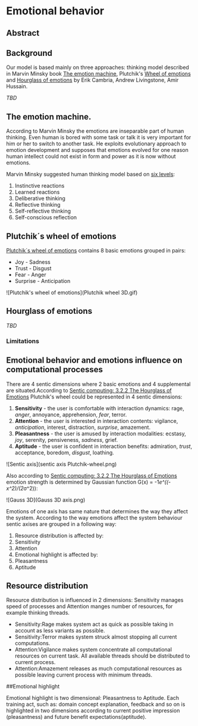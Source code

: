 # Emotional behavior

## Abstract

## Background

Our model is based mainly on three approaches: thinking model described in Marvin Minsky book [The emotion machine](http://en.wikipedia.org/wiki/The_Emotion_Machine), Plutchik's [Wheel of emotions](http://en.wikipedia.org/wiki/Plutchik%27s_Wheel_of_Emotions#Plutchik.27s_wheel_of_emotions) and [Hourglass of emotions](http://link.springer.com/chapter/10.1007%2F978-3-642-34584-5_11#page-1) by Erik Cambria, Andrew Livingstone, Amir Hussain.

_TBD_

## The emotion machine.

According to Marvin Minsky the emotions are inseparable part of human thinking. Even human is bored with some task or talk it is very important for him or her to switch to another task. He exploits evolutionary approach to emotion development and supposes that emotions evolved for one reason human intellect could not exist in form and power as it is now without emotions.

Marvin Minsky suggested human thinking model based on [six levels](http://web.media.mit.edu/~minsky/E5/eb5.html):

 1. Instinctive reactions
 1. Learned reactions
 1. Deliberative thinking
 1. Reflective thinking
 1. Self-reflective thinking
 1. Self-conscious reflection



## Plutchik´s wheel of emotions

[Plutchik´s wheel of emotions](http://en.wikipedia.org/wiki/Plutchik%27s_Wheel_of_Emotions#Plutchik.27s_wheel_of_emotions) contains 8 basic emotions grouped in pairs:

 * Joy - Sadness
 * Trust - Disgust
 * Fear - Anger
 * Surprise - Anticipation

![Plutchik's wheel of emotions](Plutchik wheel 3D.gif)



## Hourglass of emotions

_TBD_

### Limitations

## Emotional behavior and emotions influence on computational processes

There are 4 sentic dimensions where 2 basic emotions and 4 supplemental are situated.According to [Sentic computing: 3.2.2 The Hourglass of Emotions](http://sentic.net/senticcomputing.pdf) Plutchik's wheel could be represented in 4 sentic dimensions:

 1. **Sensitivity** - the user is comfortable with interaction dynamics: rage, _anger_, annoyance, apprehension, _fear_, terror.  
 1. **Attention** - the user is interested in interaction contents: vigilance, _anticipation_, interest, distraction, _surprise_, amazement.
 1. **Pleasantness** - the user is amused by interaction modalities: ecstasy, _joy_, serenity, pensiveness, _sadness_, grief.
 1. **Aptitude** - the user is confident in interaction benefits: admiration, _trust_, acceptance, boredom, _disgust_, loathing. 

![Sentic axis](sentic axis Plutchik-wheel.png)

Also according to [Sentic computing: 3.2.2 The Hourglass of Emotions](http://sentic.net/senticcomputing.pdf) emotion strength is determined by Gaussian function
G(x) = -1*e^((-x^2)/(2*σ^2)):

![Gauss 3D](Gauss 3D axis.png)

Emotions of one axis has same nature that determines the way they affect the system.
According to the way emotions affect the system behaviour sentic axises are grouped in a following way:

 1. Resource distribution is affected by:
   2. Sensitivity
   2. Attention
 1. Emotional highlight is affected by:
  2. Pleasantness
  2. Aptitude 

## Resource distribution

Resource distribution is influenced in 2 dimensions: Sensitivity manages speed of processes and Attention manges number of resources, for example thinking threads.
 * Sensitivity:Rage makes system act as quick as possible taking in account as less variants as possible.
 * Sensitivity:Terror makes system struck almost stopping all current computations.
 * Attention:Vigilance makes system concentrate all computational resources on current task. All available threads should be distributed to current process.
 * Attention:Amazement releases as much computational resources as possible leaving current process with minimum threads.

##Emotional highlight

Emotional highlight is two dimensional: Pleasantness to Aptitude.
Each training act, such as: domain concept explanation, feedback and so on is highlighted in two dimensions according to current positive impression (pleasantness) and future benefit expectations(aptitude).



